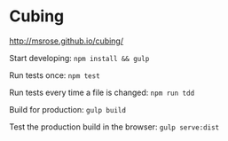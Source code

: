 # Cubing

http://msrose.github.io/cubing/

Start developing: `npm install && gulp`

Run tests once: `npm test`

Run tests every time a file is changed: `npm run tdd`

Build for production: `gulp build`

Test the production build in the browser: `gulp serve:dist`
